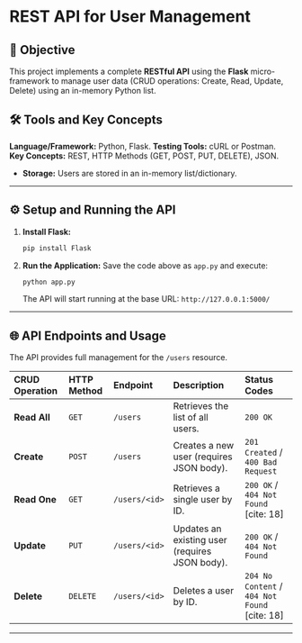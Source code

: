 # REST API for User Management

## 🎯 Objective
This project implements a complete **RESTful API** using the **Flask** micro-framework to manage user data (CRUD operations: Create, Read, Update, Delete) using an in-memory Python list.

## 🛠️ Tools and Key Concepts
**Language/Framework:** Python, Flask.
**Testing Tools:** cURL or Postman.
**Key Concepts:** REST, HTTP Methods (GET, POST, PUT, DELETE), JSON.
*  **Storage:** Users are stored in an in-memory list/dictionary.

***

## ⚙️ Setup and Running the API

1.  **Install Flask:**
    ```bash
    pip install Flask
    ```

2.  **Run the Application:**
    Save the code above as `app.py` and execute:
    ```bash
    python app.py
    ```
    The API will start running at the base URL: `http://127.0.0.1:5000/`

***

## 🌐 API Endpoints and Usage

The API provides full management for the `/users` resource.

| CRUD Operation | HTTP Method | Endpoint | Description | Status Codes |
| :--- | :--- | :--- | :--- | :--- |
| **Read All** | `GET` | `/users` | Retrieves the list of all users. | `200 OK` |
| **Create** | `POST` | `/users` | Creates a new user (requires JSON body). | `201 Created` / `400 Bad Request` |
| **Read One** | `GET` | `/users/<id>` | Retrieves a single user by ID. | `200 OK` / `404 Not Found` [cite: 18] |
| **Update** | `PUT` | `/users/<id>` | Updates an existing user (requires JSON body). | `200 OK` / `404 Not Found` |
| **Delete** | `DELETE` | `/users/<id>` | Deletes a user by ID. | `204 No Content` / `404 Not Found` [cite: 18] |

***
